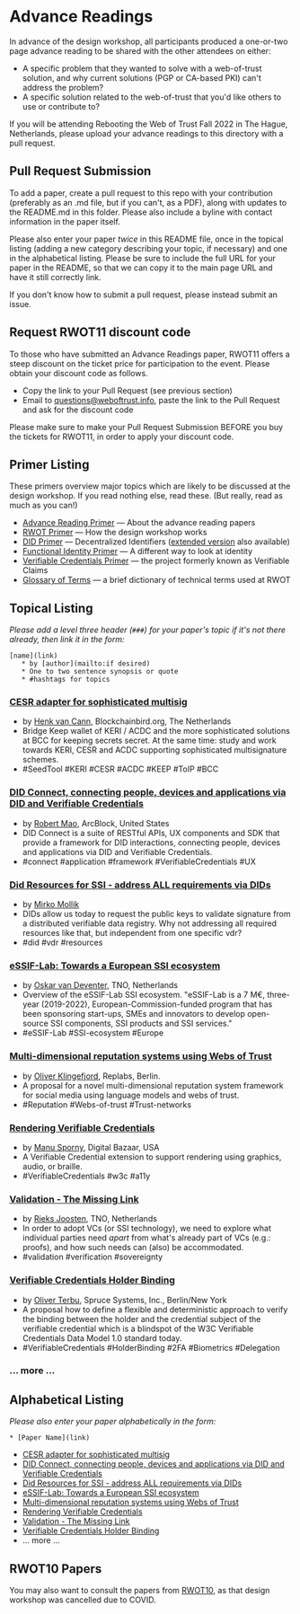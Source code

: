 # Advance Readings

In advance of the design workshop, all participants produced a one-or-two page advance reading to be shared with the other attendees on either:

* A specific problem that they wanted to solve with a web-of-trust solution, and why current solutions (PGP or CA-based PKI) can't address the problem?
* A specific solution related to the web-of-trust that you'd like others to use or contribute to?

If you will be attending Rebooting the Web of Trust Fall 2022 in The Hague, Netherlands, please upload your advance readings to this directory with a pull request.

## Pull Request Submission

To add a paper, create a pull request to this repo with your contribution (preferably as an .md file, but if you can't, as a PDF), along with updates to the README.md in this folder. Please also include a byline with contact information in the paper itself.

Please also enter your paper _twice_ in this README file, once in the topical listing (adding a new category describing your topic, if necessary) and one in the alphabetical listing. Please be sure to include the full URL for your paper in the README, so that we can copy it to the main page URL and have it still correctly link.

If you don't know how to submit a pull request, please instead submit an issue.

## Request RWOT11 discount code

To those who have submitted an Advance Readings paper, RWOT11 offers a steep discount on the ticket price for participation to the event. Please obtain your discount code as follows.
* Copy the link to your Pull Request (see previous section)
* Email to [questions@weboftrust.info](mailto:questions@weboftrust.info), paste the link to the Pull Request and ask for the discount code

Please make sure to make your Pull Request Submission BEFORE you buy the tickets for RWOT11, in order to apply your discount code.

## Primer Listing

These primers overview major topics which are likely to be discussed
at the design workshop. If you read nothing else, read these. (But
really, read as much as you can!)

* [Advance Reading Primer](./advance-reading-primer.md) — About the advance reading papers
* [RWOT Primer](./rwot-primer.md) — How the design workshop works
* [DID Primer](./did-primer.md) — Decentralized Identifiers ([extended version](./did-primer-extended.md) also available)
* [Functional Identity Primer](./functional-identity-primer.md) — A different way to look at identity
* [Verifiable Credentials Primer](./verifiable-credentials-primer.md) — the project formerly known as Verifiable Claims
* [Glossary of Terms](./glossary-primer.md) — a brief dictionary of technical terms used at RWOT

## Topical Listing

_Please add a level three header (`###`) for your paper's topic if it's not there already, then link it in the form:_

```
[name](link)
   * by [author](mailto:if desired)
   * One to two sentence synopsis or quote
   * #hashtags for topics
```


### [CESR adapter for sophisticated multisig](https://hackmd.io/GbQO3p6QTge-8eQMGuMaeQ)
   * by [Henk van Cann](mailto:h.vancann@blockchainbird.org), Blockchainbird.org, The Netherlands
   * Bridge Keep wallet of KERI / ACDC and the more sophisticated solutions at BCC for keeping secrets secret. At the same time: study and work towards KERI, CESR and ACDC supporting sophisticated multisignature schemes.
   * #SeedTool #KERI #CESR #ACDC #KEEP #ToIP #BCC

### [DID Connect, connecting people, devices and applications via DID and Verifiable Credentials](./did-connect.md)
  * by [Robert Mao](mailto:rob@arcblock.io), ArcBlock, United States
  * DID Connect is a suite of RESTful APIs, UX components and SDK that provide a framework for DID interactions, connecting people, devices and applications via DID and Verifiable Credentials.
  * #connect #application #framework #VerifiableCredentials #UX

### [Did Resources for SSI - address ALL requirements via DIDs](./did-resources.md)
   * by [Mirko Mollik](mailto:mollik@trustcerts.de)
   * DIDs allow us today to request the public keys to validate signature from a distributed verifiable data registry. Why not addressing all required resources like that, but independent from one specific vdr?
   * #did #vdr #resources
### [eSSIF-Lab: Towards a European SSI ecosystem](./eSSIF-Lab%20-%20Towards%20a%20European%20SSI%20ecosystem.md)
   * by [Oskar van Deventer](mailto:oskar.vandeventer@tno.nl), TNO, Netherlands
   * Overview of the eSSIF-Lab SSI ecosystem. "eSSIF-Lab is a 7 M€, three-year (2019-2022), European-Commission-funded program that has been sponsoring start-ups, SMEs and innovators to develop open-source SSI components, SSI products and SSI services."
   * #eSSIF-Lab #SSI-ecosystem #Europe

### [Multi-dimensional reputation systems using Webs of Trust](./Multi-dimensional%20reputation%20systems%20using%20webs-of-trust.md)
   * by [Oliver Klingefjord](mailto:hello@replabs.xyz), Replabs, Berlin.
   * A proposal for a novel multi-dimensional reputation system framework for social media using language models and webs of trust.
   * #Reputation #Webs-of-trust #Trust-networks

### [Rendering Verifiable Credentials](./rendering-verifiable-credentials.md)
  * by [Manu Sporny](mailto:msporny@digitalbazaar.com), Digital Bazaar, USA
  * A Verifiable Credential extension to support rendering using graphics, audio, or braille.
  * #VerifiableCredentials #w3c #a11y

### [Validation - The Missing Link](./validation-the-missing-link.md)
  * by [Rieks Joosten](mailto:rieks.joosten@tno.nl), TNO, Netherlands
  * In order to adopt VCs (or SSI technology), we need to explore what individual parties need *apart* from what's already part of VCs (e.g.: proofs), and how such needs can (also) be accommodated.
  * #validation #verification #sovereignty

### [Verifiable Credentials Holder Binding](./verifiable-credentials-holder-binding.md)
   * by [Oliver Terbu](mailto:oliver.terbu@spruceid.com), Spruce Systems, Inc., Berlin/New York
   * A proposal how to define a flexible and deterministic approach to verify the binding between the holder and the credential subject of the verifiable credential which is a blindspot of the W3C Verifiable Credentials Data Model 1.0 standard today.
   * #VerifiableCredentials #HolderBinding #2FA #Biometrics #Delegation

### ... more ...

## Alphabetical Listing

_Please also enter your paper alphabetically in the form:_

```
* [Paper Name](link)
```

* [CESR adapter for sophisticated multisig](./CESR-adapter-for-sophisticated-multisig.md)
* [DID Connect, connecting people, devices and applications via DID and Verifiable Credentials](./did-connect.md)
* [Did Resources for SSI - address ALL requirements via DIDs](./did-resources.md)
* [eSSIF-Lab: Towards a European SSI ecosystem](./eSSIF-Lab%20-%20Towards%20a%20European%20SSI%20ecosystem.md)
* [Multi-dimensional reputation systems using Webs of Trust](./Multi-dimensional%20reputation%20systems%20using%20webs-of-trust.md)
* [Rendering Verifiable Credentials](./rendering-verifiable-credentials.md)
* [Validation - The Missing Link](./validation-the-missing-link.md)
* [Verifiable Credentials Holder Binding](./verifiable-credentials-holder-binding.md)
* ... more ...

## RWOT10 Papers

You may also want to consult the papers from [RWOT10](https://github.com/WebOfTrustInfo/rwot10-buenosaires/blob/master/topics-and-advance-readings/README.md), as that design workshop was cancelled due to COVID.


